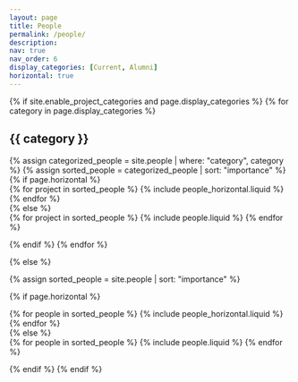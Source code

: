 ```yaml
---
layout: page
title: People
permalink: /people/
description: 
nav: true
nav_order: 6
display_categories: [Current, Alumni]
horizontal: true
---
```


<!-- pages/teaching.md -->
<div class="projects">
{% if site.enable_project_categories and page.display_categories %}
  <!-- Display categorized projects -->
  {% for category in page.display_categories %}
  <!--<a id="{{ category }}" href=".#{{ category }}">-->
    <h2 class="category">{{ category }}</h2>
  <!--</a>-->
  {% assign categorized_people = site.people | where: "category", category %}
  {% assign sorted_people = categorized_people | sort: "importance" %}
  <!-- Generate cards for each project -->
  {% if page.horizontal %}
  <div class="container px-0">
    <div class="row g-1 row-cols-1 row-cols-md-3">
    {% for project in sorted_people %}
      {% include people_horizontal.liquid %}
    {% endfor %}
    </div>
    
  </div>
  {% else %}
  <div class="row row-cols-1 row-cols-md-4">
    {% for project in sorted_people %}
      {% include people.liquid %}
    {% endfor %}
  </div>

  
  {% endif %}
  {% endfor %}

{% else %}

<!-- Display projects without categories -->

{% assign sorted_people = site.people | sort: "importance" %}

  <!-- Generate cards for each project -->

{% if page.horizontal %}

  <div class="container px-0">
    <div class="row g-1 row-cols-1 row-cols-md-3">
    {% for people in sorted_people %}
      {% include people_horizontal.liquid %}
    {% endfor %}
    </div> 
  </div>
  {% else %}
 <div class="row row-cols-1 row-cols-md-4">
    {% for people in sorted_people %}
      {% include people.liquid %}
    {% endfor %}
  </div>
   
  {% endif %}
{% endif %}
</div>
